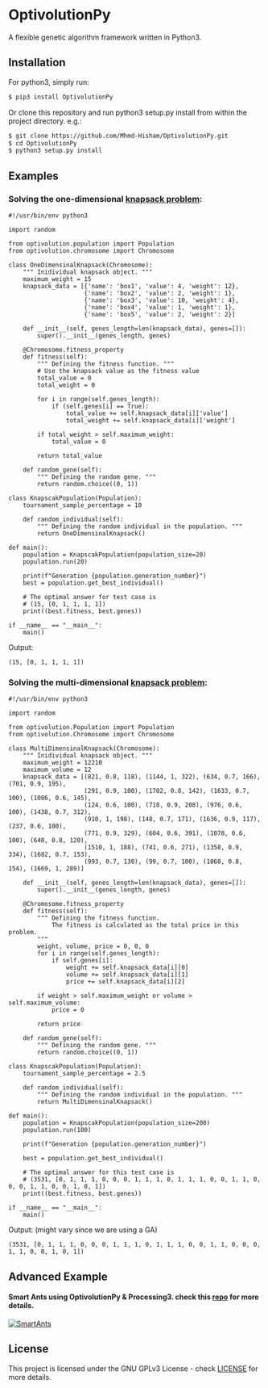 # OptivolutionPy
A flexible genetic algorithm framework written in Python3.

## Installation

For python3, simply run:
```sh
$ pip3 install OptivolutionPy

```

Or clone this repository and run python3 setup.py install from within the project directory. e.g.:
```sh
$ git clone https://github.com/Mhmd-Hisham/OptivolutionPy.git
$ cd OptivolutionPy
$ python3 setup.py install
```

## Examples
### Solving the one-dimensional [knapsack problem](http://en.wikipedia.org/wiki/Knapsack_problem):

```python3
#!/usr/bin/env python3

import random

from optivolution.population import Population
from optivolution.chromosome import Chromosome

class OneDimensinalKnapsack(Chromosome):
    """ Inidividual knapsack object. """
    maximum_weight = 15
    knapsack_data = [{'name': 'box1', 'value': 4, 'weight': 12},
                     {'name': 'box2', 'value': 2, 'weight': 1},
                     {'name': 'box3', 'value': 10, 'weight': 4},
                     {'name': 'box4', 'value': 1, 'weight': 1},
                     {'name': 'box5', 'value': 2, 'weight': 2}]
    
    def __init__(self, genes_length=len(knapsack_data), genes=[]):
        super().__init__(genes_length, genes)
    
    @Chromosome.fitness_property
    def fitness(self):        
        """ Defining the fitness function. """
        # Use the knapsack value as the fitness value
        total_value = 0
        total_weight = 0
        
        for i in range(self.genes_length):
            if (self.genes[i] == True):
                total_value += self.knapsack_data[i]['value']
                total_weight += self.knapsack_data[i]['weight']
        
        if total_weight > self.maximum_weight:
            total_value = 0
        
        return total_value
    
    def random_gene(self):
        """ Defining the random gene. """
        return random.choice((0, 1))

class KnapscakPopulation(Population):
    tournament_sample_percentage = 10

    def random_individual(self):
        """ Defining the random individual in the population. """
        return OneDimensinalKnapsack()

def main():
    population = KnapscakPopulation(population_size=20)    
    population.run(20)
    
    print(f"Generation {population.generation_number}")
    best = population.get_best_individual()

    # The optimal answer for test case is
    # (15, [0, 1, 1, 1, 1])
    print((best.fitness, best.genes))

if __name__ == "__main__":
    main()
```

Output:
```
(15, [0, 1, 1, 1, 1])
```

### Solving the multi-dimensional [knapsack problem](https://en.wikipedia.org/wiki/Knapsack_problem#Multi-dimensional_knapsack_problem):

```python3
#!/usr/bin/env python3

import random

from optivolution.Population import Population
from optivolution.Chromosome import Chromosome

class MultiDimensinalKnapsack(Chromosome):
    """ Inidividual knapsack object. """
    maximum_weight = 12210
    maximum_volume = 12
    knapsack_data = [(821, 0.8, 118), (1144, 1, 322), (634, 0.7, 166), (701, 0.9, 195),
                     (291, 0.9, 100), (1702, 0.8, 142), (1633, 0.7, 100), (1086, 0.6, 145),
                     (124, 0.6, 100), (718, 0.9, 208), (976, 0.6, 100), (1438, 0.7, 312),
                     (910, 1, 198), (148, 0.7, 171), (1636, 0.9, 117), (237, 0.6, 100),
                     (771, 0.9, 329), (604, 0.6, 391), (1078, 0.6, 100), (640, 0.8, 120),
                     (1510, 1, 188), (741, 0.6, 271), (1358, 0.9, 334), (1682, 0.7, 153),
                     (993, 0.7, 130), (99, 0.7, 100), (1068, 0.8, 154), (1669, 1, 289)]    

    def __init__(self, genes_length=len(knapsack_data), genes=[]):
        super().__init__(genes_length, genes)
    
    @Chromosome.fitness_property
    def fitness(self):
        """ Defining the fitness function.
            The fitness is calculated as the total price in this problem.
        """
        weight, volume, price = 0, 0, 0
        for i in range(self.genes_length):
            if self.genes[i]:
                weight += self.knapsack_data[i][0]
                volume += self.knapsack_data[i][1]
                price += self.knapsack_data[i][2]

        if weight > self.maximum_weight or volume > self.maximum_volume:
            price = 0

        return price

    def random_gene(self):
        """ Defining the random gene. """
        return random.choice((0, 1))

class KnapscakPopulation(Population):
    tournament_sample_percentage = 2.5

    def random_individual(self):
        """ Defining the random individual in the population. """
        return MultiDimensinalKnapsack()

def main():
    population = KnapscakPopulation(population_size=200)    
    population.run(100)
    
    print(f"Generation {population.generation_number}")
    
    best = population.get_best_individual()
    
    # The optimal answer for this test case is
    # (3531, [0, 1, 1, 1, 0, 0, 0, 1, 1, 1, 0, 1, 1, 1, 0, 0, 1, 1, 0, 0, 0, 1, 1, 0, 0, 1, 0, 1])
    print((best.fitness, best.genes))

if __name__ == "__main__":
    main()
```

Output: (might vary since we are using a GA)
```
(3531, [0, 1, 1, 1, 0, 0, 0, 1, 1, 1, 0, 1, 1, 1, 0, 0, 1, 1, 0, 0, 0, 1, 1, 0, 0, 1, 0, 1])
```

## Advanced Example
#### Smart Ants using OptivolutionPy & Processing3. check this [repo](https://github.com/Mhmd-Hisham/SmartAntsGA) for more details.


[![SmartAnts](http://img.youtube.com/vi/f1ZrNOkd1Zw/0.jpg)](http://www.youtube.com/watch?v=f1ZrNOkd1Zw "Smart Ants Using OptivolutionPy in Processing3")


## License

This project is licensed under the GNU GPLv3 License - check [LICENSE](LICENSE) for more details.
